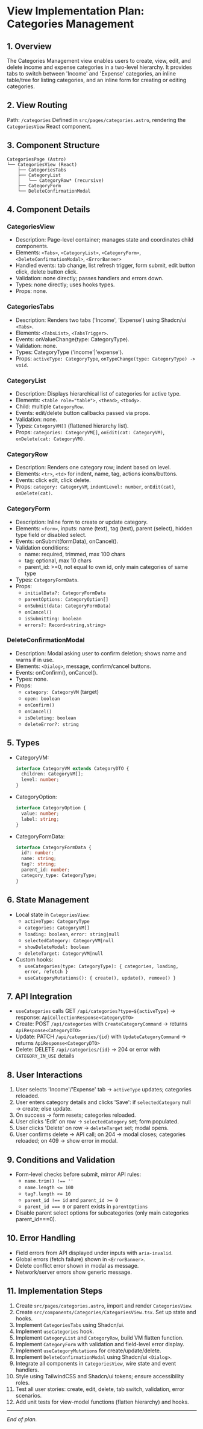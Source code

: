 # View Implementation Plan: Categories Management

## 1. Overview

The Categories Management view enables users to create, view, edit, and delete income and expense categories in a two-level hierarchy. It provides tabs to switch between 'Income' and 'Expense' categories, an inline table/tree for listing categories, and an inline form for creating or editing categories.

## 2. View Routing

Path: `/categories`
Defined in `src/pages/categories.astro`, rendering the `CategoriesView` React component.

## 3. Component Structure

```
CategoriesPage (Astro)
└── CategoriesView (React)
    ├── CategoriesTabs
    ├── CategoryList
    │   └── CategoryRow* (recursive)
    ├── CategoryForm
    └── DeleteConfirmationModal
```

## 4. Component Details

### CategoriesView

- Description: Page-level container; manages state and coordinates child components.
- Elements: `<Tabs>`, `<CategoryList>`, `<CategoryForm>`, `<DeleteConfirmationModal>`, `<ErrorBanner>`
- Handled events: tab change, list refresh trigger, form submit, edit button click, delete button click.
- Validation: none directly; passes handlers and errors down.
- Types: none directly; uses hooks types.
- Props: none.

### CategoriesTabs

- Description: Renders two tabs ('Income', 'Expense') using Shadcn/ui `<Tabs>`.
- Elements: `<TabsList>`, `<TabsTrigger>`.
- Events: onValueChange(type: CategoryType).
- Validation: none.
- Types: CategoryType ('income'|'expense').
- Props: `activeType: CategoryType`, `onTypeChange(type: CategoryType) -> void`.

### CategoryList

- Description: Displays hierarchical list of categories for active type.
- Elements: `<table role="table">`, `<thead>`, `<tbody>`.
- Child: multiple `CategoryRow`.
- Events: edit/delete button callbacks passed via props.
- Validation: none.
- Types: `CategoryVM[]` (flattened hierarchy list).
- Props: `categories: CategoryVM[]`, `onEdit(cat: CategoryVM)`, `onDelete(cat: CategoryVM)`.

### CategoryRow

- Description: Renders one category row; indent based on level.
- Elements: `<tr>`, `<td>` for indent, name, tag, actions icons/buttons.
- Events: click edit, click delete.
- Props: `category: CategoryVM`, `indentLevel: number`, `onEdit(cat)`, `onDelete(cat)`.

### CategoryForm

- Description: Inline form to create or update category.
- Elements: `<form>`, inputs: name (text), tag (text), parent (select), hidden type field or disabled select.
- Events: onSubmit(formData), onCancel().
- Validation conditions:
  - name: required, trimmed, max 100 chars
  - tag: optional, max 10 chars
  - parent_id: >=0, not equal to own id, only main categories of same type
- Types: `CategoryFormData`.
- Props:
  - `initialData?: CategoryFormData`
  - `parentOptions: CategoryOption[]`
  - `onSubmit(data: CategoryFormData)`
  - `onCancel()`
  - `isSubmitting: boolean`
  - `errors?: Record<string,string>`

### DeleteConfirmationModal

- Description: Modal asking user to confirm deletion; shows name and warns if in use.
- Elements: `<Dialog>`, message, confirm/cancel buttons.
- Events: onConfirm(), onCancel().
- Types: none.
- Props:
  - `category: CategoryVM` (target)
  - `open: boolean`
  - `onConfirm()`
  - `onCancel()`
  - `isDeleting: boolean`
  - `deleteError?: string`

## 5. Types

- CategoryVM:
  ```ts
  interface CategoryVM extends CategoryDTO {
    children: CategoryVM[];
    level: number;
  }
  ```
- CategoryOption:
  ```ts
  interface CategoryOption {
    value: number;
    label: string;
  }
  ```
- CategoryFormData:
  ```ts
  interface CategoryFormData {
    id?: number;
    name: string;
    tag?: string;
    parent_id: number;
    category_type: CategoryType;
  }
  ```

## 6. State Management

- Local state in `CategoriesView`:
  - `activeType: CategoryType`
  - `categories: CategoryVM[]`
  - `loading: boolean`, `error: string|null`
  - `selectedCategory: CategoryVM|null`
  - `showDeleteModal: boolean`
  - `deleteTarget: CategoryVM|null`
- Custom hooks:
  - `useCategories(type: CategoryType): { categories, loading, error, refetch }`
  - `useCategoryMutations(): { create(), update(), remove() }`

## 7. API Integration

- `useCategories` calls GET `/api/categories?type=${activeType}` → response: `ApiCollectionResponse<CategoryDTO>`
- Create: POST `/api/categories` with `CreateCategoryCommand` → returns `ApiResponse<CategoryDTO>`
- Update: PATCH `/api/categories/{id}` with `UpdateCategoryCommand` → returns `ApiResponse<CategoryDTO>`
- Delete: DELETE `/api/categories/{id}` → 204 or error with `CATEGORY_IN_USE` details

## 8. User Interactions

1. User selects 'Income'/'Expense' tab → `activeType` updates; categories reloaded.
2. User enters category details and clicks 'Save': if `selectedCategory` null → create; else update.
3. On success → form resets; categories reloaded.
4. User clicks 'Edit' on row → `selectedCategory` set; form populated.
5. User clicks 'Delete' on row → `deleteTarget` set; modal opens.
6. User confirms delete → API call; on 204 → modal closes; categories reloaded; on 409 → show error in modal.

## 9. Conditions and Validation

- Form-level checks before submit, mirror API rules:
  - `name.trim() !== ''`
  - `name.length <= 100`
  - `tag?.length <= 10`
  - `parent_id !== id` and `parent_id >= 0`
  - `parent_id === 0` or parent exists in `parentOptions`
- Disable parent select options for subcategories (only main categories parent_id===0).

## 10. Error Handling

- Field errors from API displayed under inputs with `aria-invalid`.
- Global errors (fetch failure) shown in `<ErrorBanner>`.
- Delete conflict error shown in modal as message.
- Network/server errors show generic message.

## 11. Implementation Steps

1. Create `src/pages/categories.astro`, import and render `CategoriesView`.
2. Create `src/components/Categories/CategoriesView.tsx`. Set up state and hooks.
3. Implement `CategoriesTabs` using Shadcn/ui.
4. Implement `useCategories` hook.
5. Implement `CategoryList` and `CategoryRow`, build VM flatten function.
6. Implement `CategoryForm` with validation and field-level error display.
7. Implement `useCategoryMutations` for create/update/delete.
8. Implement `DeleteConfirmationModal` using Shadcn/ui `<Dialog>`.
9. Integrate all components in `CategoriesView`, wire state and event handlers.
10. Style using TailwindCSS and Shadcn/ui tokens; ensure accessibility roles.
11. Test all user stories: create, edit, delete, tab switch, validation, error scenarios.
12. Add unit tests for view-model functions (flatten hierarchy) and hooks.

---

_End of plan._
